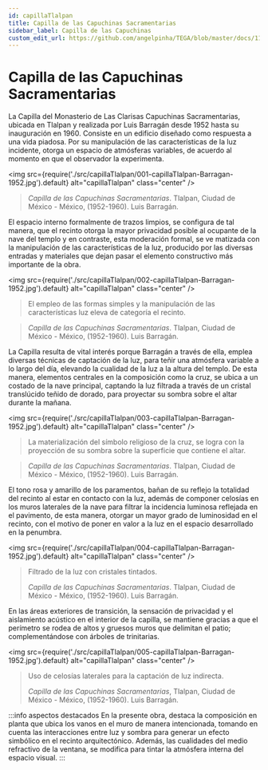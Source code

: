 ```yaml
---
id: capillaTlalpan
title: Capilla de las Capuchinas Sacramentarias
sidebar_label: Capilla de las Capuchinas
custom_edit_url: https://github.com/angelpinha/TEGA/blob/master/docs/11-capillaTlalpan.md
---
```


# Capilla de las Capuchinas Sacramentarias

La Capilla del Monasterio de Las Clarisas Capuchinas Sacramentarias, ubicada en Tlalpan y realizada por Luis Barragán desde 1952 hasta su inauguración en 1960. Consiste en un edificio diseñado como respuesta a una vida piadosa. Por su manipulación de las características de la luz incidente, otorga un espacio de atmósferas variables, de acuerdo al momento en que el observador la experimenta.

<img src={require('./src/capillaTlalpan/001-capillaTlalpan-Barragan-1952.jpg').default} alt="capillaTlalpan" class="center" />

<!-- ![capillaTlalpan](./src/capillaTlalpan/001-capillaTlalpan-Barragan-1952.jpg) -->

> *Capilla de las Capuchinas Sacramentarias*.
> Tlalpan, Ciudad de México - México,
> (1952-1960).
> Luis Barragán.

El espacio interno formalmente de trazos limpios, se configura de tal manera, que el recinto otorga la mayor privacidad posible al ocupante de la nave del templo y en contraste, esta moderación formal, se ve matizada con la manipulación de las características de la luz, producido por las diversas entradas y materiales que dejan pasar el elemento constructivo más importante de la obra.

<img src={require('./src/capillaTlalpan/002-capillaTlalpan-Barragan-1952.jpg').default} alt="capillaTlalpan" class="center" />

<!-- ![capillaTlalpan](./src/capillaTlalpan/002-capillaTlalpan-Barragan-1952.jpg) -->

> El empleo de las formas simples y la manipulación de las características luz eleva de categoría el recinto.

<!-- PorHacer: colocar esta leyenda a pié de página -->

> *Capilla de las Capuchinas Sacramentarias*.
> Tlalpan, Ciudad de México - México,
> (1952-1960).
> Luis Barragán.

La Capilla resulta de vital interés porque Barragán a través de ella, emplea diversas técnicas de captación de la luz, para teñir una atmósfera variable a lo largo del día, elevando la cualidad de la luz a la altura del templo. De esta manera, elementos centrales en la composición como la cruz, se ubica a un costado de la nave principal, captando la luz filtrada a través de un cristal translúcido teñido de dorado, para proyectar su sombra sobre el altar durante la mañana.

<img src={require('./src/capillaTlalpan/003-capillaTlalpan-Barragan-1952.jpg').default} alt="capillaTlalpan" class="center" />

<!-- ![capillaTlalpan](./src/capillaTlalpan/003-capillaTlalpan-Barragan-1952.jpg) -->

> La materialización del símbolo religioso de la cruz, se logra con la proyección de su sombra sobre la superficie que contiene el altar.

<!-- PorHacer: colocar esta leyenda a pié de página -->

> *Capilla de las Capuchinas Sacramentarias*.
> Tlalpan, Ciudad de México - México,
> (1952-1960).
> Luis Barragán.

El tono rosa y amarillo de los paramentos, bañan de su reflejo la totalidad del recinto al estar en contacto con la luz, además de componer celosías en los muros laterales de la nave para filtrar la incidencia luminosa reflejada en el pavimento, de esta manera, otorgar un mayor grado de luminosidad en el recinto, con el motivo de poner en valor a la luz en el espacio desarrollado en la penumbra.

<img src={require('./src/capillaTlalpan/004-capillaTlalpan-Barragan-1952.jpg').default} alt="capillaTlalpan" class="center" />

<!-- ![capillaTlalpan](./src/capillaTlalpan/004-capillaTlalpan-Barragan-1952.jpg) -->

> Filtrado de la luz con cristales tintados.
>  
> *Capilla de las Capuchinas Sacramentarias*.
> Tlalpan, Ciudad de México - México,
> (1952-1960).
> Luis Barragán.

En las áreas exteriores de transición, la sensación de privacidad y el aislamiento acústico en el interior de la capilla, se mantiene gracias a que el perímetro se rodea de altos y gruesos muros que delimitan el patio; complementándose con árboles de trinitarias.

<img src={require('./src/capillaTlalpan/005-capillaTlalpan-Barragan-1952.jpg').default} alt="capillaTlalpan" class="center" />

<!-- ![capillaTlalpan](./src/capillaTlalpan/005-capillaTlalpan-Barragan-1952.jpg) -->

> Uso de celosías laterales para la captación de luz indirecta.
>
> *Capilla de las Capuchinas Sacramentarias*,
> Tlalpan, Ciudad de México - México,
> (1952-1960).
> Luis Barragán.

<!-- PorHacer: aspectos destacados -->

:::info aspectos destacados
En la presente obra, destaca la composición en planta que ubica los vanos en el muro de manera intencionada, tomando en cuenta las interacciones entre luz y sombra para generar un efecto simbólico en el recinto arquitectónico. Además, las cualidades del medio refractivo de la ventana, se modifica para tintar la atmósfera interna del espacio visual.
:::
